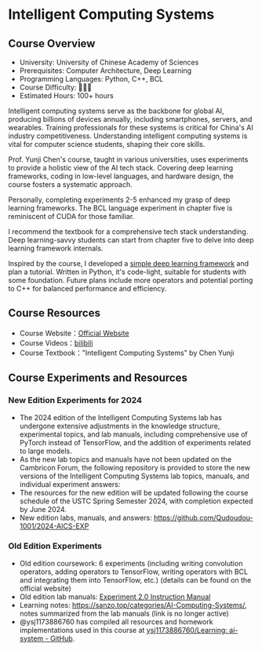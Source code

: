 # Intelligent Computing Systems

## Course Overview

- University: University of Chinese Academy of Sciences
- Prerequisites: Computer Architecture, Deep Learning
- Programming Languages: Python, C++, BCL
- Course Difficulty: 🌟🌟🌟
- Estimated Hours: 100+ hours

Intelligent computing systems serve as the backbone for global AI, producing billions of devices annually, including smartphones, servers, and wearables. Training professionals for these systems is critical for China's AI industry competitiveness. Understanding intelligent computing systems is vital for computer science students, shaping their core skills.

Prof. Yunji Chen's course, taught in various universities, uses experiments to provide a holistic view of the AI tech stack. Covering deep learning frameworks, coding in low-level languages, and hardware design, the course fosters a systematic approach.

Personally, completing experiments 2-5 enhanced my grasp of deep learning frameworks. The BCL language experiment in chapter five is reminiscent of CUDA for those familiar.

I recommend the textbook for a comprehensive tech stack understanding. Deep learning-savvy students can start from chapter five to delve into deep learning framework internals.

Inspired by the course, I developed a [simple deep learning framework](https://github.com/ysj1173886760/PyToy) and plan a tutorial. Written in Python, it's code-light, suitable for students with some foundation. Future plans include more operators and potential porting to C++ for balanced performance and efficiency.

## Course Resources

- Course Website：[Official Website](https://novel.ict.ac.cn/aics/)
- Course Videos：[bilibili](https://space.bilibili.com/494117284)
- Course Textbook："Intelligent Computing Systems" by Chen Yunji

## Course Experiments and Resources

### New Edition Experiments for 2024

- The 2024 edition of the Intelligent Computing Systems lab has undergone extensive adjustments in the knowledge structure, experimental topics, and lab manuals, including comprehensive use of PyTorch instead of TensorFlow, and the addition of experiments related to large models.
- As the new lab topics and manuals have not been updated on the Cambricon Forum, the following repository is provided to store the new versions of the Intelligent Computing Systems lab topics, manuals, and individual experiment answers:
- The resources for the new edition will be updated following the course schedule of the USTC Spring Semester 2024, with completion expected by June 2024.
- New edition labs, manuals, and answers: https://github.com/Qudoudou-1001/2024-AICS-EXP

### Old Edition Experiments

- Old edition coursework: 6 experiments (including writing convolution operators, adding operators to TensorFlow, writing operators with BCL and integrating them into TensorFlow, etc.) (details can be found on the official website)
- Old edition lab manuals: [Experiment 2.0 Instruction Manual](https://forum.cambricon.com/index.php?m=content&c=index&a=show&catid=155&id=708)
- Learning notes: https://sanzo.top/categories/AI-Computing-Systems/, notes summarized from the lab manuals (link is no longer active)
- @ysj1173886760 has compiled all resources and homework implementations used in this course at [ysj1173886760/Learning: ai-system - GitHub](https://github.com/ysj1173886760/Learning/tree/master/ai-system).
